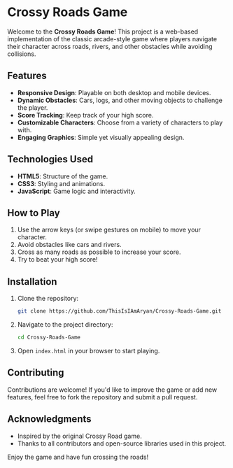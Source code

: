 # Crossy Roads Game

Welcome to the **Crossy Roads Game**! This project is a web-based implementation of the classic arcade-style game where players navigate their character across roads, rivers, and other obstacles while avoiding collisions.

## Features

- **Responsive Design**: Playable on both desktop and mobile devices.
- **Dynamic Obstacles**: Cars, logs, and other moving objects to challenge the player.
- **Score Tracking**: Keep track of your high score.
- **Customizable Characters**: Choose from a variety of characters to play with.
- **Engaging Graphics**: Simple yet visually appealing design.

## Technologies Used

- **HTML5**: Structure of the game.
- **CSS3**: Styling and animations.
- **JavaScript**: Game logic and interactivity.

## How to Play

1. Use the arrow keys (or swipe gestures on mobile) to move your character.
2. Avoid obstacles like cars and rivers.
3. Cross as many roads as possible to increase your score.
4. Try to beat your high score!

## Installation

1. Clone the repository:
    ```bash
    git clone https://github.com/ThisIsIAmAryan/Crossy-Roads-Game.git
    ```
2. Navigate to the project directory:
    ```bash
    cd Crossy-Roads-Game
    ```
3. Open `index.html` in your browser to start playing.

## Contributing

Contributions are welcome! If you'd like to improve the game or add new features, feel free to fork the repository and submit a pull request.

## Acknowledgments

- Inspired by the original Crossy Road game.
- Thanks to all contributors and open-source libraries used in this project.

Enjoy the game and have fun crossing the roads!